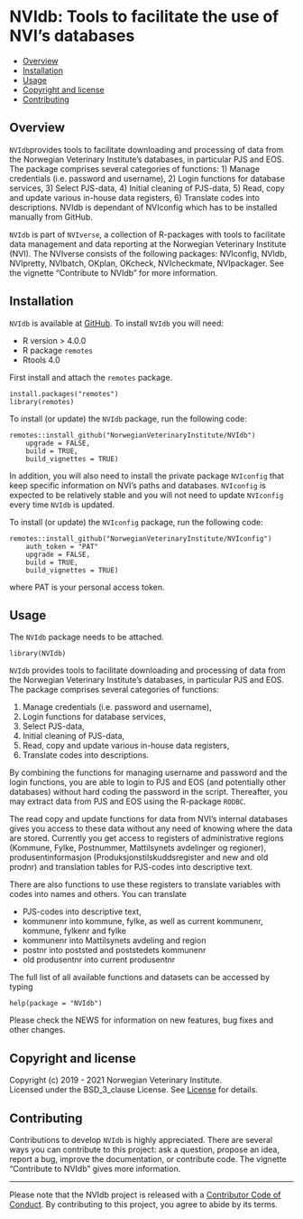 NVIdb: Tools to facilitate the use of NVI’s databases
=====================================================

<!-- README.md is generated from README.Rmd. Please edit that file -->

-   [Overview](#overview)
-   [Installation](#installation)
-   [Usage](#usage)
-   [Copyright and license](#copyright-and-license)
-   [Contributing](#contributing)

Overview
--------

`NVIdb`provides tools to facilitate downloading and processing of data
from the Norwegian Veterinary Institute’s databases, in particular PJS
and EOS. The package comprises several categories of functions: 1)
Manage credentials (i.e. password and username), 2) Login functions for
database services, 3) Select PJS-data, 4) Initial cleaning of PJS-data,
5) Read, copy and update various in-house data registers, 6) Translate
codes into descriptions. NVIdb is dependant of NVIconfig which has to be
installed manually from GitHub.

`NVIdb` is part of `NVIverse`, a collection of R-packages with tools to
facilitate data management and data reporting at the Norwegian
Veterinary Institute (NVI). The NVIverse consists of the following
packages: NVIconfig, NVIdb, NVIpretty, NVIbatch, OKplan, OKcheck,
NVIcheckmate, NVIpackager. See the vignette “Contribute to NVIdb” for
more information.

Installation
------------

`NVIdb` is available at
[GitHub](https://github.com/NorwegianVeterinaryInstitute). To install
`NVIdb` you will need:

-   R version &gt; 4.0.0
-   R package `remotes`
-   Rtools 4.0

First install and attach the `remotes` package.

    install.packages("remotes")
    library(remotes)

To install (or update) the `NVIdb` package, run the following code:

    remotes::install_github("NorwegianVeterinaryInstitute/NVIdb")
        upgrade = FALSE,
        build = TRUE,
        build_vignettes = TRUE)

In addition, you will also need to install the private package
`NVIconfig` that keep specific information on NVI’s paths and databases.
`NVIconfig` is expected to be relatively stable and you will not need to
update `NVIconfig` every time `NVIdb` is updated.

To install (or update) the `NVIconfig` package, run the following code:

    remotes::install_github("NorwegianVeterinaryInstitute/NVIconfig")
        auth_token = "PAT"
        upgrade = FALSE,
        build = TRUE,
        build_vignettes = TRUE)

where PAT is your personal access token.

Usage
-----

The `NVIdb` package needs to be attached.

    library(NVIdb)

`NVIdb` provides tools to facilitate downloading and processing of data
from the Norwegian Veterinary Institute’s databases, in particular PJS
and EOS. The package comprises several categories of functions:

1.  Manage credentials (i.e. password and username),
2.  Login functions for database services,
3.  Select PJS-data,
4.  Initial cleaning of PJS-data,
5.  Read, copy and update various in-house data registers,
6.  Translate codes into descriptions.

By combining the functions for managing username and password and the
login functions, you are able to login to PJS and EOS (and potentially
other databases) without hard coding the password in the script.
Thereafter, you may extract data from PJS and EOS using the R-package
`RODBC`.

The read copy and update functions for data from NVI’s internal
databases gives you access to these data without any need of knowing
where the data are stored. Currently you get access to registers of
administrative regions (Kommune, Fylke, Postnummer, Mattilsynets
avdelinger og regioner), produsentinformasjon
(Produksjonstilskuddsregister and new and old prodnr) and translation
tables for PJS-codes into descriptive text.

There are also functions to use these registers to translate variables
with codes into names and others. You can translate

-   PJS-codes into descriptive text,
-   kommunenr into kommune, fylke, as well as current kommunenr,
    kommune, fylkenr and fylke
-   kommunenr into Mattilsynets avdeling and region
-   postnr into poststed and poststedets kommunenr
-   old produsentnr into current produsentnr

The full list of all available functions and datasets can be accessed by
typing

    help(package = "NVIdb")

Please check the NEWS for information on new features, bug fixes and
other changes.

Copyright and license
---------------------

Copyright (c) 2019 - 2021 Norwegian Veterinary Institute.  
Licensed under the BSD\_3\_clause License. See
[License](https://github.com/NorwegianVeterinaryInstitute/NVIdb/blob/main/LICENSE)
for details.

Contributing
------------

Contributions to develop `NVIdb` is highly appreciated. There are
several ways you can contribute to this project: ask a question, propose
an idea, report a bug, improve the documentation, or contribute code.
The vignette “Contribute to NVIdb” gives more information.

<!-- Code of conduct -->
------------------------

Please note that the NVIdb project is released with a [Contributor Code
of
Conduct](https://github.com/NorwegianVeterinaryInstitute/NVIdb/blob/main/CODE_OF_CONDUCT.md).
By contributing to this project, you agree to abide by its terms.
